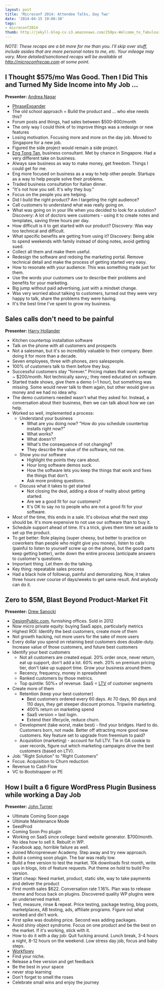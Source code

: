 ```yaml
---
layout: post
title: 'Microconf 2014: Attendee Talks, Day Two'
date: '2014-04-15 19:08:30'
tags:
- microconf2014
thumb: http://jekyll-blog-cv.s3.amazonaws.com/250px-Welcome_to_fabulous_las_vegas_sign.jpg
---
```


_NOTE: These recaps are a bit more for me than you. I’ll skip over stuff, include asides that are more personal notes to me, etc. Your mileage may vary. More detailed/sanctioned recaps will be available at http://microconfrecap.com at some point._

## I Thought $575/mo Was Good. Then I Did This and Turned My Side Income into My Job ...

**Presenter:** [Andrea Nagar](https://www.twitter.com/nagar)

* [PhraseExpander](http://phraseexpander.com)
* The old school approach = Build the product and ... who else needs this?
* Forum posts and things, had sales between $500-800/month
* The only way I could think of to improve things was a redesign or new features
* Losing motivation. Focusing more and more on the day job. Moved to Singapore for a new job.
* Figured the side project would remain a side project.
* [Eng Tong Tan](http://alphatech.sg), business consultant. Met by chance in Singapore. Had a very different take on business.
* Always saw business as way to make money, get freedom. Things I could get for me.
* Eng more focused on business as a way to help other people. Startups as a way to help people solve their problems.
* Traded business consultation for Italian dinner.
* "It's not how you sell. It's why they buy."
* Focus on the people you are helping.
* Did I build the right product? Am I targeting the right audience?
* Call customers to understand what was really going on.
* What was going on in your life when you decided to look for a solution? Discovery: A lot of doctors were customers - using it to create notes and templates, saving three hours per day.
* How difficult is it to get started with our product? Discovery: Was way too technical and difficult.
* What specific benefits are getting from using it? Discovery: Being able to spend weekends with family instead of doing notes, avoid getting sued.
* Collect all them and make them useful.
* Redesign the software and redoing the marketing portal. Remove technical detail and make the process of getting started very easy.
* How to resonate with your audience: This was something made just for them.
* Use the words your customers use to describe their problems and benefits for your marketing.
* Big jump without paid advertising, just with a mindset change.
* Was very worried about talking to customers, turned out they were very happy to talk, share the problems they were having.
* It's the best time I've spent to grow my business.

## Sales calls don't need to be painful

**Presenter:** [Harry Hollander](https://www.twitter.com/harryhollander)

* Kitchen countertop installation software
* Talk on the phone with all customers and prospects
* Not a salesman, but it's so incredibly valuable to their company. Been doing it for more than a decade.
* Seven employees, three with phones, zero salespeople.
* 100% of customers talk to them before they buy.
* Successful customers stay "forever." Pricing makes that work: average ~ $200/month. Not technically savvy,; they need educated on software.
* Started trade shows, give them a demo (~1 hour), but something was missing. Some would never talk to them again, but other would give us money and we had no idea why.
* The demo customers needed wasn't what they asked for. Instead, a conversation about their business, then we can talk about how we can help.
* Worked so well, implemented a process:
	* Understand your business
		* What are you doing now? "How do you schedule countertop installs right now?"
		* What works?
		* What doesn't?
		* What's the consequence of not changing?
		* They describe the value of the software, not me.
	* Show you our software
		* Highlight the points they care about.
		* Hour long software demos suck.
		* How the software lets you keep the things that work and fixes the things that don't.
		* Ask more probing questions.
	* Discuss what it takes to get started
		* Not closing the deal, adding a dose of reality about getting started.
		* Are we a good fit for our customers?
		* It's OK to say no to people who are not a good fit for your software.
* Most of the time, this ends in a sale. It's obvious what the next step should be. It's more expensive to not use our software than to buy it.
* Schedule support ahead of time. It's a trick, gives them time set aside to set up the product.
* To get better: Role playing (super cheesy, but better to practice on coworkers than people who might give you money), listen to calls (painful to listen to yourself screw up on the phone, but the good parts keep getting better), write down the entire process (anticipate answers to customer's questions.
* Important thing: Let them do the talking.
* Key thing: repeatable sales process
* Had a black hole of followup, painful and demoralizing. Now, it takes three hours over course of days/weeks to get same result. And anybody can do it.


## Zero to $5M, Blast Beyond Product-Market Fit

**Presenter:** [Drew Sanocki](https://www.twitter.com/drewsanocki)

* [DesignPublic.com](http://designpublic.com), furnishing offices. Sold in 2012
* Now micro private equity: buying SaaS apps, particularly metrics
* Highest ROI: Identify the best customers, create more of them
* Not growth hacking, not more users for the sake of more users
* Every dollar you spend on retaining best customers does double-duty. Increase value of those customers, and future best customers
* Identify your best customers
	* Not all customers are created equal. 20% order once, never return, eat up support, don't add a lot. 60% meh. 20% on premium pricing tier, don't take up support time. Grow your business around them.
	* Recency, frequency, money in spreadsheet
	* Ranked customers by those metrics.
	* Top quintile: 50%+ of revenue. SaaS = [LTV][0505-001] of customer segments
* Create more of them
	* Retention (keep your best customer)
		* Best customers ordered every 60 days. At 70 days, 90 days and 110 days, they get steeper discount promos. Tripwire marketing.
		* 400% return on marketing spend
		* SaaS version = last login.
		* Extend their lifecycle, reduce churn.
	* Development (take worst, make best) - find your bridges. Hard to do. Customers born, not made. Better off attracting more good new customers. Key feature set to upgrade from freemium to paid?
	* Acquisition (marketing) - account for full LTV. Tie in GA cookie to user records, figure out which marketing campaigns drive the best customers (based on LTV).
* Job: "Right Solution" to "Right Customers"
* Focus: Acquisition to Churn reduction
* Revenue to Cash Flow
* VC to Bootstrapper or PE

## How I built a 6 figure WordPress Plugin Business while working a Day Job

**Presenter:** [John Turner](https://www.twitter.com/johnturner)

* Ultimate Coming Soon page
* Ultimate Maintenance Mode
* SeedProd
* Coming Soon Pro plugin
* Working on SaaS since college: band website generator. $700/month. No idea how to sell it. Rebuilt in WP.
* Facebook app, horrible failure as well.
* Joined Micropreneuer Academy. Step away and try new approach.
* Build a coming soon plugin. The bar was really low.
* Build a free version to test the market. 10k downloads first month, write ups in blogs, _lots_ of feature requests. Put theme on hold to build Pro version.
* Start cheap: Need market, product, static site, way to take payments and deliver the product
* First month sales $622. Conversation rate 1.16%. Plan was to release theme and focus back on plugins. Discovered quality WP plugins were an underserved market.
* Test, measure, rinse & repeat. Price testing, package testing, blog posts, marketplaces, AB testing, ads, affiliate programs. Figure out what worked and din't work.
* First spike was doubling price. Second was adding packages.
* Avoid shiny object syndrome. Focus on one product and be the best on the market. If it's working, stick with it.
* How to do it with a day job: Quit fucking around. Lunch break, 3-4 hours a night, 8-12 hours on the weekend. Low stress day job, focus and baby steps.
* [Workflowy][0505-002]
* Find your niche.
* Release a free version and get feedback
* Be the best in your space
* never stop learning
* Don't forget to smell the roses
* Celebrate small wins and enjoy the journey


[0505-001]: http://www.forentrepreneurs.com/saas-metrics-2-definitions/
[0505-002]: https://workflowy.com
